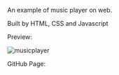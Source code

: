 An example of music player on web.

Built by HTML, CSS and Javascript

Preview: 

![musicplayer](https://user-images.githubusercontent.com/62544164/174282857-0fd7deca-f55c-4bf6-ad4c-5e8296613e65.png)

GitHub Page:
